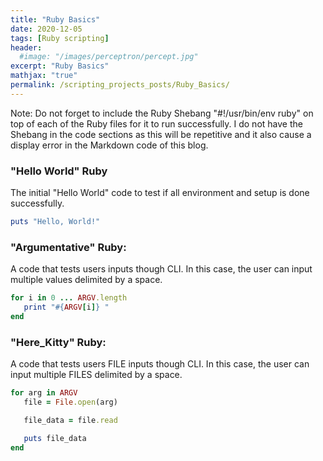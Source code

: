 ```yaml
---
title: "Ruby Basics"
date: 2020-12-05
tags: [Ruby scripting]
header:
  #image: "/images/perceptron/percept.jpg"
excerpt: "Ruby Basics"
mathjax: "true"
permalink: /scripting_projects_posts/Ruby_Basics/
---
```


Note: Do not forget to include the Ruby Shebang "#!/usr/bin/env ruby" on top of each of the Ruby files for it to run successfully.
I do not have the Shebang in the code sections as this will be repetitive and it also cause a display error in the Markdown code of this blog.

### "Hello World" Ruby
The initial "Hello World" code to test if all environment and setup is done successfully.
```ruby
puts "Hello, World!"
```

### "Argumentative" Ruby:
A code that tests users inputs though CLI. In this case, the user can input multiple values delimited by a space.
```ruby
for i in 0 ... ARGV.length
   print "#{ARGV[i]} "
end
```

### "Here_Kitty" Ruby:
A code that tests users FILE inputs though CLI. In this case, the user can input multiple FILES delimited by a space.
```ruby
for arg in ARGV
   file = File.open(arg)

   file_data = file.read

   puts file_data
end
```
